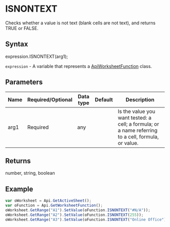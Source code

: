 # ISNONTEXT

Checks whether a value is not text (blank cells are not text), and returns TRUE or FALSE.

## Syntax

expression.ISNONTEXT(arg1);

`expression` - A variable that represents a [ApiWorksheetFunction](../ApiWorksheetFunction.md) class.

## Parameters

| **Name** | **Required/Optional** | **Data type** | **Default** | **Description** |
| ------------- | ------------- | ------------- | ------------- | ------------- |
| arg1 | Required | any |  | Is the value you want tested: a cell; a formula; or a name referring to a cell, formula, or value. |

## Returns

number, string, boolean

## Example



```javascript
var oWorksheet = Api.GetActiveSheet();
var oFunction = Api.GetWorksheetFunction();
oWorksheet.GetRange("A1").SetValue(oFunction.ISNONTEXT("#N/A"));
oWorksheet.GetRange("A2").SetValue(oFunction.ISNONTEXT(255));
oWorksheet.GetRange("A3").SetValue(oFunction.ISNONTEXT("Online Office"));
```

